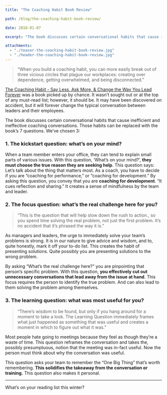 ```yaml
---
title: "The Coaching Habit Book Review"

path: /blog/the-coaching-habit-book-review/

date: 2018-01-07

excerpt: "The book discusses certain conversational habits that cause inefficient and ineffective coaching conversations."

attachments:
  - "./teaser-the-coaching-habit-book-review.jpg"
  - "./header-the-coaching-habit-book-review.jpg"
---
```


>“When you build a coaching habit, you can more easily break out of three vicious circles that plague our workplaces: creating over dependence, getting overwhelmed, and being disconnected.”

[The Coaching Habit - Say Less, Ask More, & Change the Way You Lead Forever](http://amzn.to/2DgAEqz) was a book  picked up by chance. It wasn’t sought out or at the top of any must-read list; however, it should be. It may have been discovered on accident, but it will forever change the typical conversation between leaders and their employees.

The book discusses certain conversational habits that cause inefficient and ineffective coaching conversations. Those habits can be replaced with the book’s 7 questions. We’ve chosen 3:

### 1. The kickstart question: what’s on your mind?

When a team member enters your office, they can tend to explain small parts of various issues. With this question, ‘What’s on your mind?’, **they must choose the true reason they are seeking help**. This question says: Let’s talk about the thing that matters most. As a coach, you have to decide if you are “coaching for performance,” or “coaching for development.” By asking this question, you convey that you are **coaching for development**. “It cues reflection and sharing.” It creates a sense of mindfulness by the team and leader.

### 2. The focus question: what’s the real challenge here for you?

>“This is the question that will help slow down the rush to action., so you spend time solving the real problem, not just the first problem. It’s no accident that it’s phrased the way it is.”

As managers and leaders, the urge to immediately solve your team’s problems is strong. It is in our nature to give advice and wisdom, and to, quite honestly, mark it off your to-do list. This creates the habit of presenting solutions. Quite possibly you are presenting solutions to the wrong problem.

By asking “What’s the real challenge here?” you are pinpointing that person’s specific problem. With this question, **you effectively cut out unnecessary conversations that lead away from the issue at hand**. This focus requires the person to identify the true problem. And can also lead to them solving the problem among themselves.

### 3. The learning question: what was most useful for you?

>“There’s wisdom to be found, but only if you hang around for a moment to take a look. The Learning Question immediately frames what just happened as something that was useful and creates a moment in which to figure out what it was.”

Most people hate going to meetings because they feel as though they’re a waste of time. This question reframes the conversation and takes the, possibly presumptuous, notion that the meeting was in-fact useful. Now the person must think about why the conversation was useful.

This question asks your team to remember the “One Big Thing” that’s worth remembering. **This solidifies the takeaway from the conversation or training.** This question also makes it personal.

<hr class="secondary">

What’s on your reading list this winter?